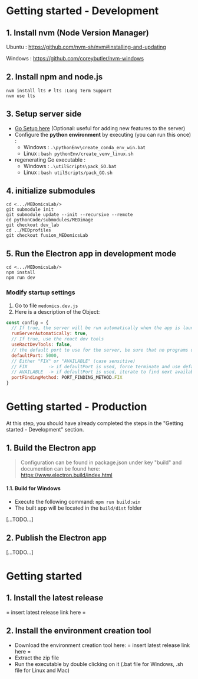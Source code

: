 # Getting started - Development

## 1. Install nvm (Node Version Manager)

Ubuntu : https://github.com/nvm-sh/nvm#installing-and-updating

Windows : https://github.com/coreybutler/nvm-windows

## 2. Install npm and node.js

```
nvm install lts # lts :Long Term Support
nvm use lts
```

## 3. Setup server side

- [Go Setup here](./go_server/README.md) (Optional: useful for adding new features to the server)
- Configure the **python environment** by executing (you can run this once) :
  - Windows : `.\pythonEnv\create_conda_env_win.bat`
  - Linux : `bash pythonEnv/create_venv_linux.sh`
- regenerating Go executable :
  - Windows : `.\utilScripts\pack_GO.bat`
  - Linux : `bash utilScripts/pack_GO.sh`

## 4. initialize submodules

```
cd <.../MEDomicsLab/>
git submodule init
git submodule update --init --recursive --remote
cd pythonCode/submodules/MEDimage
git checkout dev_lab
cd ../MEDprofiles
git checkout fusion_MEDomicsLab
```

## 5. Run the Electron app in development mode

```
cd <.../MEDomicsLab/>
npm install
npm run dev
```

### Modify startup settings

1. Go to file `medomics.dev.js`
2. Here is a description of the Object:

```javascript
const config = {
  // If true, the server will be run automatically when the app is launched
  runServerAutomatically: true,
  // If true, use the react dev tools
  useRactDevTools: false,
  // the default port to use for the server, be sure that no programs use it by default
  defaultPort: 5000,
  // Either "FIX" or "AVAILABLE" (case sensitive)
  // FIX 		-­> if defaultPort is used, force terminate and use defaultPort
  // AVAILABLE 	-> if defaultPort is used, iterate to find next available port
  portFindingMethod: PORT_FINDING_METHOD.FIX
}
```

# Getting started - Production

At this step, you should have already completed the steps in the "Getting started - Development" section.

## 1. Build the Electron app

> Configuration can be found in package.json under key "build" and documention can be found here: https://www.electron.build/index.html

#### 1.1. Build for Windows

- Execute the following command: `npm run build:win`
- The built app will be located in the `build/dist` folder

[...TODO...]

## 2. Publish the Electron app

[...TODO...]

# Getting started

## 1. Install the latest release

= insert latest release link here =

## 2. Install the environment creation tool

- Download the environment creation tool here: = insert latest release link here =
- Extract the zip file
- Run the executable by double clicking on it (.bat file for Windows, .sh file for Linux and Mac)
